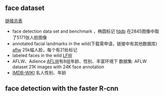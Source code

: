 ## face dataset
[链接总表](http://blog.csdn.net/chenriwei2/article/details/50631212)

- face detection data set and benchmark ，椭圆标记
    [fddb](http://vis-www.cs.umass.edu/fddb/results.html)
    在2845图像中取了5171张人脸图像
- annotated facial landmarks in the wild(下载需申请，链接中有其他数据库)
    [aflw](https://www.tugraz.at/institute/icg/research/team-bischof/lrs/downloads/aflw/)
    25k幅人脸，每个有21处标记
- labeled faces in the wild
    [LFW](http://vis-www.cs.umass.edu/lfw/)
- AFLW、Adience
    [AFLW](http://www.openu.ac.il/home/hassner/Adience/data.html)有8组年龄、性别、丰富环境下
    数据集: AFLW dataset   21K images with 24K face annotation
- [IMDB-WIKI](https://data.vision.ee.ethz.ch/cvl/rrothe/imdb-wiki/)
    名人性别、年龄
## face detection with the faster R-cnn
